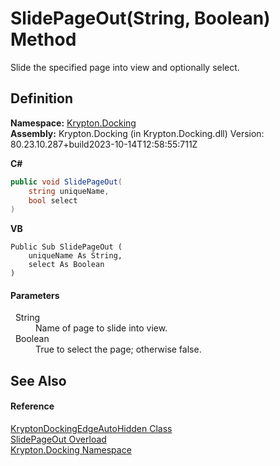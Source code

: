 # SlidePageOut(String, Boolean) Method


Slide the specified page into view and optionally select.



## Definition
**Namespace:** <a href="98399376-cf41-9454-4b4d-4fab2ca20bc7.md">Krypton.Docking</a>  
**Assembly:** Krypton.Docking (in Krypton.Docking.dll) Version: 80.23.10.287+build2023-10-14T12:58:55:711Z

**C#**
``` C#
public void SlidePageOut(
	string uniqueName,
	bool select
)
```
**VB**
``` VB
Public Sub SlidePageOut ( 
	uniqueName As String,
	select As Boolean
)
```



#### Parameters
<dl><dt>  String</dt><dd>Name of page to slide into view.</dd><dt>  Boolean</dt><dd>True to select the page; otherwise false.</dd></dl>

## See Also


#### Reference
<a href="84c02ac0-aac0-70d0-b41f-54483b8313e0.md">KryptonDockingEdgeAutoHidden Class</a>  
<a href="9495aa63-0640-1424-7acc-d330c8920464.md">SlidePageOut Overload</a>  
<a href="98399376-cf41-9454-4b4d-4fab2ca20bc7.md">Krypton.Docking Namespace</a>  
